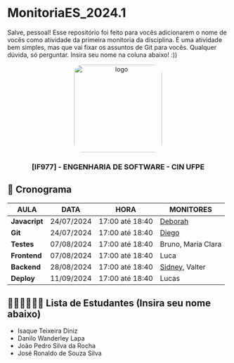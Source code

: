 # MonitoriaES_2024.1

Salve, pessoal! Esse repositório foi feito para vocês adicionarem o nome de vocês como atividade da primeira monitoria da disciplina. È uma atividade bem simples, mas que vai fixar os assuntos de Git para vocês. Qualquer dúvida, só perguntar. Insira seu nome na coluna abaixo! :)) 

<div align="center">

  <img src="https://user-images.githubusercontent.com/42525687/203692147-cb274f74-7e73-4869-b460-1dc967fb4786.png" alt="logo" width="200" height="auto" style="border-radius:20px;" />

  <h3>
    [IF977] - ENGENHARIA DE SOFTWARE - CIN UFPE
  </h3>

</div>

## :calendar: Cronograma

| AULA          | DATA       | HORA            | MONITORES                                                                          |
| ------------- | ---------- | --------------- | ---------------------------------------------------------------------------------- |
| **Javacript** | 24/07/2024 | 17:00 até 18:40 | [Deborah](https://github.com/debespindola)                                         |
| **Git**       | 24/07/2024 | 17:00 até 18:40 | [Diego](https://github.com/Diragonz)                                               |
| **Testes**    | 07/08/2024 | 17:00 até 18:40 | Bruno, Maria Clara                                                                 |
| **Frontend**  | 07/08/2024 | 17:00 até 18:40 | Luca                                                                               |
| **Backend**   | 28/08/2024 | 17:00 até 18:40 | [Sidney](https://github.com/silvercent011), Valter                                 |
| **Deploy**    | 11/09/2024 | 17:00 até 18:40 | Lucas                                                                              |

## 👨🏽‍💻👩🏻‍💻 Lista de Estudantes (Insira seu nome abaixo)
- Isaque Teixeira Diniz
- Danilo Wanderley Lapa
- João Pedro Silva da Rocha
- José Ronaldo de Souza Silva
